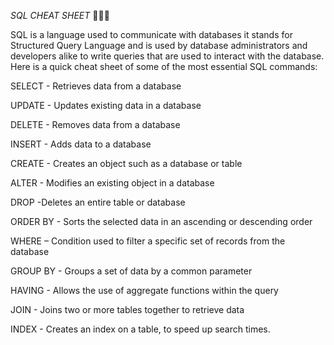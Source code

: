 *SQL CHEAT SHEET* 📝👩‍💻

SQL is a language used to communicate with databases it stands for Structured Query Language and is used by database administrators and developers alike to write queries that are used to interact with the database. Here is a quick cheat sheet of some of the most essential SQL commands:

SELECT - Retrieves data from a database

UPDATE - Updates existing data in a database

DELETE - Removes data from a database

INSERT - Adds data to a database

CREATE - Creates an object such as a database or table

ALTER - Modifies an existing object in a database

DROP -Deletes an entire table or database

ORDER BY - Sorts the selected data in an ascending or descending order

WHERE – Condition used to filter a specific set of records from the database

GROUP BY - Groups a set of data by a common parameter

HAVING - Allows the use of aggregate functions within the query

JOIN - Joins two or more tables together to retrieve data

INDEX - Creates an index on a table, to speed up search times.